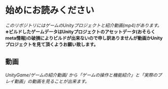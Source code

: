 # 始めにお読みください
*このリポジトリにはゲームのUnityプロジェクトと紹介動画(mp4)があります。*
**※ビルドしたゲームデータはUnityプロジェクトのアセットデータ(おそらくmeta情報)の破損によりビルドが出来ないので申し訳ありませんが動画かUnityプロジェクトを見て頂くようお願い致します。**

## 動画
*UnityGame/ゲームの紹介動画/ から「ゲームの操作と機能紹介」と「実際のプレイ動画」の動画を見ることが出来ます。*
